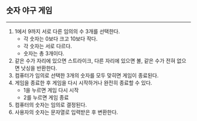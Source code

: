 ## 숫자 야구 게임

---
1. 1에서 9까지 서로 다른 임의의 수 3개를 선택한다.
    - 각 숫자는 0보다 크고 10보다 작다.
    - 각 숫자는 서로 다르다.
    - 숫자는 총 3개이다.
2. 같은 수가 자리에 있으면 스트라이크, 다른 자리에 있으면 볼, 같은 수가 전혀 없으면 낫싱을 반환한다.
3. 컴퓨터가 임의로 선택한 3개의 숫자를 모두 맞히면 게임이 종료된다.
4. 게임을 종료한 후 게임을 다시 시작하거나 완전히 종료할 수 있다.
    - 1을 누르면 게임 다시 시작
    - 2를 누르면 게임 종료
5. 컴퓨터의 숫자는 임의로 결정된다.
6. 사용자의 숫자는 문자열로 입력받은 후 변환한다. 

